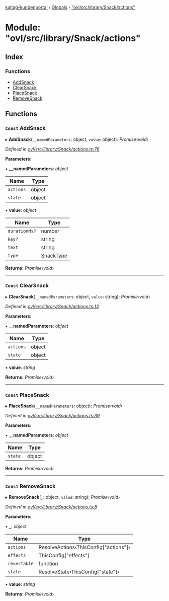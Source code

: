 [kaltag-kundenportal](../README.md) › [Globals](../globals.md) › ["ovl/src/library/Snack/actions"](_ovl_src_library_snack_actions_.md)

# Module: "ovl/src/library/Snack/actions"

## Index

### Functions

* [AddSnack](_ovl_src_library_snack_actions_.md#const-addsnack)
* [ClearSnack](_ovl_src_library_snack_actions_.md#const-clearsnack)
* [PlaceSnack](_ovl_src_library_snack_actions_.md#const-placesnack)
* [RemoveSnack](_ovl_src_library_snack_actions_.md#const-removesnack)

## Functions

### `Const` AddSnack

▸ **AddSnack**(`__namedParameters`: object, `value`: object): *Promise‹void›*

*Defined in [ovl/src/library/Snack/actions.ts:76](https://github.com/fopsdev/ovl/blob/f9b6194/ovl/src/library/Snack/actions.ts#L76)*

**Parameters:**

▪ **__namedParameters**: *object*

Name | Type |
------ | ------ |
`actions` | object |
`state` | object |

▪ **value**: *object*

Name | Type |
------ | ------ |
`durationMs?` | number |
`key?` | string |
`text` | string |
`type` | [SnackType](_ovl_src_library_snack_snack_.md#snacktype) |

**Returns:** *Promise‹void›*

___

### `Const` ClearSnack

▸ **ClearSnack**(`__namedParameters`: object, `value`: string): *Promise‹void›*

*Defined in [ovl/src/library/Snack/actions.ts:13](https://github.com/fopsdev/ovl/blob/f9b6194/ovl/src/library/Snack/actions.ts#L13)*

**Parameters:**

▪ **__namedParameters**: *object*

Name | Type |
------ | ------ |
`actions` | object |
`state` | object |

▪ **value**: *string*

**Returns:** *Promise‹void›*

___

### `Const` PlaceSnack

▸ **PlaceSnack**(`__namedParameters`: object): *Promise‹void›*

*Defined in [ovl/src/library/Snack/actions.ts:39](https://github.com/fopsdev/ovl/blob/f9b6194/ovl/src/library/Snack/actions.ts#L39)*

**Parameters:**

▪ **__namedParameters**: *object*

Name | Type |
------ | ------ |
`state` | object |

**Returns:** *Promise‹void›*

___

### `Const` RemoveSnack

▸ **RemoveSnack**(`_`: object, `value`: string): *Promise‹void›*

*Defined in [ovl/src/library/Snack/actions.ts:8](https://github.com/fopsdev/ovl/blob/f9b6194/ovl/src/library/Snack/actions.ts#L8)*

**Parameters:**

▪ **_**: *object*

Name | Type |
------ | ------ |
`actions` | ResolveActions‹ThisConfig["actions"]› |
`effects` | ThisConfig["effects"] |
`revertable` | function |
`state` | ResolveState‹ThisConfig["state"]› |

▪ **value**: *string*

**Returns:** *Promise‹void›*
